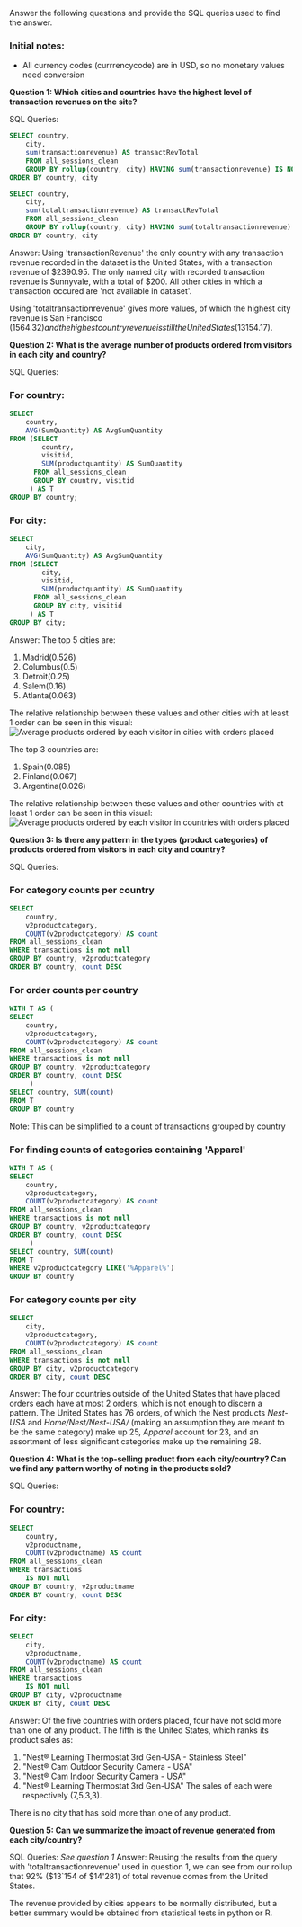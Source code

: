 Answer the following questions and provide the SQL queries used to find the answer.

### Initial notes:
- All currency codes (currrencycode) are in USD, so no monetary values need conversion
    
**Question 1: Which cities and countries have the highest level of transaction revenues on the site?**


SQL Queries:
```SQL
SELECT country,
	city,
	sum(transactionrevenue) AS transactRevTotal
	FROM all_sessions_clean
	GROUP BY rollup(country, city) HAVING sum(transactionrevenue) IS NOT NULL
ORDER BY country, city
```
```SQL
SELECT country,
	city,
	sum(totaltransactionrevenue) AS transactRevTotal
	FROM all_sessions_clean
	GROUP BY rollup(country, city) HAVING sum(totaltransactionrevenue) IS NOT NULL
ORDER BY country, city
```


Answer:
Using 'transactionRevenue' the only country with any transaction revenue recorded in the dataset is the United States, with a transaction revenue of $2390.95. The only named city with recorded transaction revenue is Sunnyvale, with a total of $200. All other cities in which a transaction occured are 'not available in dataset'.

Using 'totaltransactionrevenue' gives more values, of which the highest city revenue is San Francisco ($1564.32) and the highest country revenue is still the United States ($13154.17).



**Question 2: What is the average number of products ordered from visitors in each city and country?**


SQL Queries:
### For country:
```SQL
SELECT 
	country,
	AVG(SumQuantity) AS AvgSumQuantity
FROM (SELECT
	 	country,
	  	visitid,
	  	SUM(productquantity) AS SumQuantity
	  FROM all_sessions_clean
	  GROUP BY country, visitid
	 ) AS T
GROUP BY country;
```
### For city:
```SQL
SELECT 
	city,
	AVG(SumQuantity) AS AvgSumQuantity
FROM (SELECT
	 	city,
	  	visitid,
	  	SUM(productquantity) AS SumQuantity
	  FROM all_sessions_clean
	  GROUP BY city, visitid
	 ) AS T
GROUP BY city;
```

Answer:
The top 5 cities are:
  1. Madrid(0.526)
  2. Columbus(0.5)
  3. Detroit(0.25)
  4. Salem(0.16)
  5. Atlanta(0.063)

The relative relationship between these values and other cities with at least 1 order can be seen in this visual:
<img src="visuals/ordersPerVisitor_city.png" alt="Average products ordered by each visitor in cities with orders placed">

The top 3 countries are:
  1. Spain(0.085)
  2. Finland(0.067)
  3. Argentina(0.026)

The relative relationship between these values and other countries with at least 1 order can be seen in this visual:
<img src="visuals/ordersPerVisitor_country.png" alt="Average products ordered by each visitor in countries with orders placed">

**Question 3: Is there any pattern in the types (product categories) of products ordered from visitors in each city and country?**


SQL Queries:
### For category counts per country
```SQL
SELECT
	country,
	v2productcategory,
	COUNT(v2productcategory) AS count
FROM all_sessions_clean
WHERE transactions is not null
GROUP BY country, v2productcategory
ORDER BY country, count DESC
```
### For order counts per country
```SQL
WITH T AS (
SELECT
	country,
	v2productcategory,
	COUNT(v2productcategory) AS count
FROM all_sessions_clean
WHERE transactions is not null
GROUP BY country, v2productcategory
ORDER BY country, count DESC
	 )
SELECT country, SUM(count)
FROM T
GROUP BY country
```
Note: This can be simplified to a count of transactions grouped by country
### For finding counts of categories containing 'Apparel'
```SQL
WITH T AS (
SELECT
	country,
	v2productcategory,
	COUNT(v2productcategory) AS count
FROM all_sessions_clean
WHERE transactions is not null
GROUP BY country, v2productcategory
ORDER BY country, count DESC
	 )
SELECT country, SUM(count)
FROM T
WHERE v2productcategory LIKE('%Apparel%')
GROUP BY country
```
### For category counts per city
```SQL
SELECT
	city,
	v2productcategory,
	COUNT(v2productcategory) AS count
FROM all_sessions_clean
WHERE transactions is not null
GROUP BY city, v2productcategory
ORDER BY city, count DESC
```

Answer:
The four countries outside of the United States that have placed orders each have at most 2 orders, which is not enough to discern a pattern. The United States has 76 orders, of which the Nest products *Nest-USA* and *Home/Nest/Nest-USA/* (making an assumption they are meant to be the same category) make up 25, *Apparel* account for 23, and an assortment of less significant categories make up the remaining 28.

**Question 4: What is the top-selling product from each city/country? Can we find any pattern worthy of noting in the products sold?**


SQL Queries:
### For country:
```SQL
SELECT 
	country,
	v2productname,
	COUNT(v2productname) AS count
FROM all_sessions_clean
WHERE transactions 
	IS NOT null
GROUP BY country, v2productname
ORDER BY country, count DESC
```
### For city:
```SQL
SELECT 
	city,
	v2productname,
	COUNT(v2productname) AS count
FROM all_sessions_clean
WHERE transactions 
	IS NOT null
GROUP BY city, v2productname
ORDER BY city, count DESC
```

Answer:
Of the five countries with orders placed, four have not sold more than one of any product. The fifth is the United States, which ranks its product sales as:
  1. "Nest® Learning Thermostat 3rd Gen-USA - Stainless Steel"
  2. "Nest® Cam Outdoor Security Camera - USA"
  3. "Nest® Cam Indoor Security Camera - USA"
  3. "Nest® Learning Thermostat 3rd Gen-USA"
The sales of each were respectively (7,5,3,3).

There is no city that has sold more than one of any product.


**Question 5: Can we summarize the impact of revenue generated from each city/country?**

SQL Queries:
*See question 1*
Answer:
Reusing the results from the query with 'totaltransactionrevenue' used in question 1, we can see from our rollup that 92% ($13`154 of $14'281) of total revenue comes from the United States. 

The revenue provided by cities appears to be normally distributed, but a better summary would be obtained from statistical tests in python or R.







